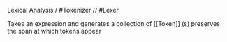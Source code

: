 
Lexical Analysis / #Tokenizer // #Lexer

Takes an expression and generates a collection of [[Token]] (s) 
preserves the span at which tokens appear